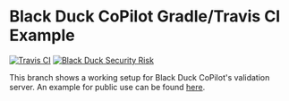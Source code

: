 # Black Duck CoPilot Gradle/Travis CI Example

[![Travis CI](https://travis-ci.org/BlackDuckCoPilot/example-gradle-travis.svg?branch=validation)](https://travis-ci.org/BlackDuckCoPilot/example-gradle-travis) [![Black Duck Security Risk](https://copilot-valid.blackducksoftware.com/github/repos/BlackDuckCoPilot/example-gradle-travis/branches/validation/badge-risk.svg)](https://copilot-valid.blackducksoftware.com/github/repos/BlackDuckCoPilot/example-gradle-travis/branches/validation/badge-risk.svg)

This branch shows a working setup for Black Duck CoPilot's validation server.
An example for public use can be found [here](https://github.com/BlackDuckCoPilot/example-gradle-travis).
